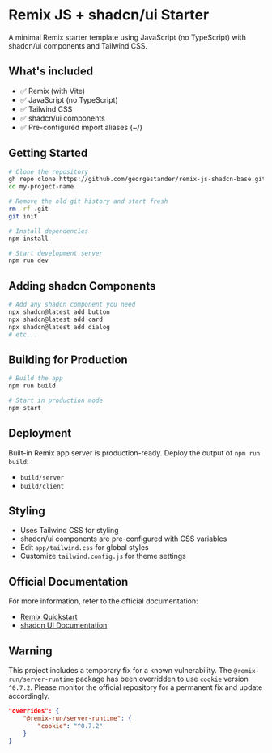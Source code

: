 # Remix JS + shadcn/ui Starter

A minimal Remix starter template using JavaScript (no TypeScript) with shadcn/ui components and Tailwind CSS.

## What's included

- ✅ Remix (with Vite)
- ✅ JavaScript (no TypeScript)
- ✅ Tailwind CSS
- ✅ shadcn/ui components
- ✅ Pre-configured import aliases (~/)

## Getting Started

```bash
# Clone the repository
gh repo clone https://github.com/georgestander/remix-js-shadcn-base.git my-project-name 
cd my-project-name

# Remove the old git history and start fresh
rm -rf .git
git init

# Install dependencies
npm install

# Start development server
npm run dev
```

## Adding shadcn Components

```bash
# Add any shadcn component you need
npx shadcn@latest add button
npx shadcn@latest add card
npx shadcn@latest add dialog
# etc...
```

## Building for Production

```bash
# Build the app
npm run build

# Start in production mode
npm start
```

## Deployment

Built-in Remix app server is production-ready.
Deploy the output of `npm run build`:
- `build/server`
- `build/client`

## Styling

- Uses Tailwind CSS for styling
- shadcn/ui components are pre-configured with CSS variables
- Edit `app/tailwind.css` for global styles
- Customize `tailwind.config.js` for theme settings

## Official Documentation

For more information, refer to the official documentation:
- [Remix Quickstart](https://remix.run/docs/en/main/start/quickstart)
- [shadcn UI Documentation](https://ui.shadcn.com/docs)

## Warning
This project includes a temporary fix for a known vulnerability. The `@remix-run/server-runtime` package has been overridden to use `cookie` version `^0.7.2`. Please monitor the official repository for a permanent fix and update accordingly.

```json
"overrides": {
    "@remix-run/server-runtime": {
        "cookie": "^0.7.2"
    }
}
```